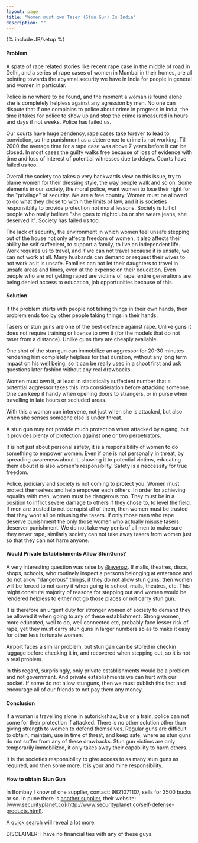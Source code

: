 ```yaml
---
layout: page
title: "Women must own Taser (Stun Gun) In India"
description: ""
---
```

{% include JB/setup %}

#### Problem

A spate of rape related stories like recent rape case in the middle of road in
Delhi, and a series of rape cases of women in Mumbai in their homes, are all
pointing towards the abysmal security we have in India for people in general
and women in particular.

Police is no where to be found, and the moment a woman is found alone she is
completely helpless against any agression by men. No one can dispute that if
one complains to police about crime in progress in India, the time it takes for
police to show up and stop the crime is measured in hours and days if not
weeks. Police has failed us.

Our courts have huge pendency, rape cases take forever to lead to conviction,
so the punishment as a deterrence to crime is not working. Till 2000 the
average time for a rape case was above 7 years before it can be closed. In most
cases the guilty walks free because of loss of evidence with time and loss of
interest of potential witnesses due to delays. Courts have failed us too.

Overall the society too takes a very backwards view on this issue, try to blame
women for their dressing style, the way people walk and so on. Some elements in
our society, the moral police, want women to lose their right for the
"privilage" of security. We are a free country. Women must be allowed to do
what they chose to within the limits of law, and it is societies responsiblity
to provide protection not moral lessons. Society is full of people who really
believe "she goes to nightclubs or she wears jeans, she deserved it".  Society
has failed us too.

The lack of security, the environment in which women feel unsafe stepping out
of the house not only affects freedom of women, it also affects their ability
be self suffecient, to support a family, to live an independent life. Work
requires us to travel, and if we can not travel because it is unsafe, we can
not work at all. Many husbands can demand or request their wives to not work as
it is unsafe. Families can not let their daughters to travel in unsafe areas
and times, even at the expense on their education. Even people who are not
getting raped are victims of rape, entire generations are being denied access
to education, job opportunities because of this.

#### Solution

If the problem starts with people not taking things in their own hands, then
problem ends too by other people taking things in their hands.

Tasers or stun guns are one of the best defence against rape. Unlike guns it
does not require training or license to own it (for the models that do not
taser from a distance). Unlike guns they are cheaply available.

One shot of the stun gun can immobilize an aggressor for 20-30 minutes
rendering him completely helpless for that duration, without any long term
impact on his well being, so it can be really used in a shoot first and ask
questions later fashion without any real drawbacks.

Women must own it, at least in statistically suffecient number that a potential
aggressor takes this into consideration before attacking someone. One can keep
it handy when opening doors to strangers, or in purse when travelling in late
hours or secluded areas.

With this a woman can intervene, not just when she is attacked, but also when
she senses someone else is under threat.

A stun gun may not provide much protection when attacked by a gang, but it
provides plenty of protection against one or two perpetrators.

It is not just about personal safety, it is a responsibility of women to do
something to empower women. Even if one is not personally in threat, by
spreading awareness about it, showing it to potential victims, educating them
about it is also women's responsiblity. Safety is a neccessity for true
freedom.

Police, judiciary and society is not coming to protect you. Women must protect
themselves and help empower each others. In order for achieving equality with
men, women must be dangerous too. They must be in a position to inflict severe
damage to others if they chose to, to level the field. If men are trusted to
not be rapist all of them, then women must be trusted that they wont all be
misusing the tasers. If only those men who rape deserve punishment the only
those women who actually misuse tasers deserver punishment. We do not take way
penis of all men to make sure they never rape, similarly society can not take
away tasers from women just so that they can not harm anyone.

#### Would Private Establishments Allow StunGuns?

A very interesting question was raise by [@ayenaz](twitter.com/ayenaz). If
malls, theatres, discs, shops, schools, who routinely inspect a persons
belonging at enterance and do not allow "dangerous" things, if they do not
allow stun guns, then women will be forced to not carry it when going to
school, malls, theatres, etc. This might consitute majority of reasons for
stepping out and women would be rendered helpless to either not go those places
or not carry stun gun.

It is therefore an urgent duty for stronger women of society to demand they be
allowed it when going to any of these establishment. Strong women, more
educated, well to do, well connected etc, probably face lesser risk of rape,
yet they must carry stun guns in larger numbers so as to make it easy for other
less fortunate women.

Airport faces a similar problem, but stun gan can be stored in checkin luggage
before checking it in, and recovered when stepping out, so it is not a real
problem.

In this regard, surprisingly, only private establishments would be a problem
and not government. And private establishments we can hurt with our pocket. If
some do not allow stunguns, then we must publish this fact and encourage all of
our friends to not pay them any money.

#### Conclusion

If a woman is travelling alone in autorickshaw, bus or a train, police can not
come for their protection if attacked. There is no other solution other than
giving strength to women to defend themselves. Regular guns are difficult to
obtain, maintain, use in time of threat, and keep safe, where as stun guns do
not suffer from any of these drawbacks. Stun gun victims are only temporarily
immobilized, it only takes away their capability to harm others.

It is the societies responsibility to give access to as many stun guns as
required, and then some more. It is your and mine responsibility.

#### How to obtain Stun Gun

In Bombay I know of one supplier, contact: 9821071107, sells for 3500 bucks or
so. In pune there is [another
supplier](http://trade.indiamart.com/details.mp?offer=2507600563), their
website:
[www.securityplanet.co](http://www.securityplanet.co/self-defense-products.html).

A [quick search](https://www.google.co.in/webhp?q=taser%20india) will reveal a
lot more.

DISCLAIMER: I have no financial ties with any of these guys.
